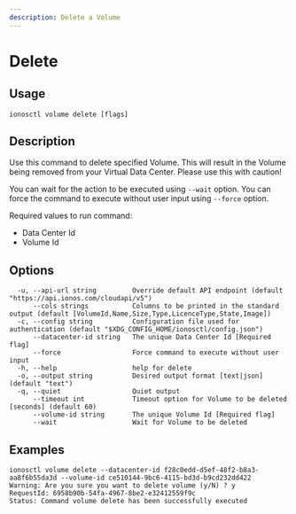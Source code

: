 ```yaml
---
description: Delete a Volume
---
```


# Delete

## Usage

```text
ionosctl volume delete [flags]
```

## Description

Use this command to delete specified Volume. This will result in the Volume being removed from your Virtual Data Center. Please use this with caution!

You can wait for the action to be executed using `--wait` option. You can force the command to execute without user input using `--force` option.

Required values to run command:

* Data Center Id
* Volume Id

## Options

```text
  -u, --api-url string         Override default API endpoint (default "https://api.ionos.com/cloudapi/v5")
      --cols strings           Columns to be printed in the standard output (default [VolumeId,Name,Size,Type,LicenceType,State,Image])
  -c, --config string          Configuration file used for authentication (default "$XDG_CONFIG_HOME/ionosctl/config.json")
      --datacenter-id string   The unique Data Center Id [Required flag]
      --force                  Force command to execute without user input
  -h, --help                   help for delete
  -o, --output string          Desired output format [text|json] (default "text")
  -q, --quiet                  Quiet output
      --timeout int            Timeout option for Volume to be deleted [seconds] (default 60)
      --volume-id string       The unique Volume Id [Required flag]
      --wait                   Wait for Volume to be deleted
```

## Examples

```text
ionosctl volume delete --datacenter-id f28c0edd-d5ef-48f2-b8a3-aa8f6b55da3d --volume-id ce510144-9bc6-4115-bd3d-b9cd232dd422 
Warning: Are you sure you want to delete volume (y/N) ? y
RequestId: 6958b90b-54fa-4967-8be2-e32412559f9c
Status: Command volume delete has been successfully executed
```

